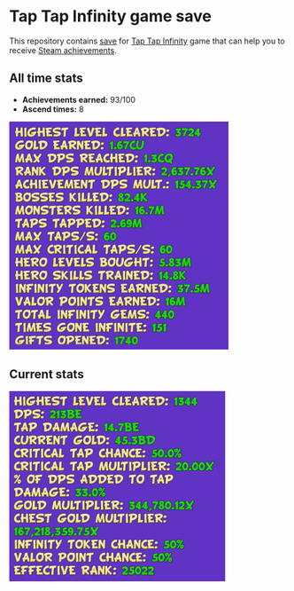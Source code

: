 # Tap Tap Infinity game save

This repository contains [save](./SAVE) for [Tap Tap Infinity](https://store.steampowered.com/app/380360/Tap_Tap_Infinity/) game that can help you to receive [Steam achievements](https://steamcommunity.com/stats/380360/achievements).

## All time stats

* **Achievements earned:** 93/100
* **Ascend times:** 8

![All time stats](./all-time-stats.png)

## Current stats

![Current stats](./current-stats.png)

